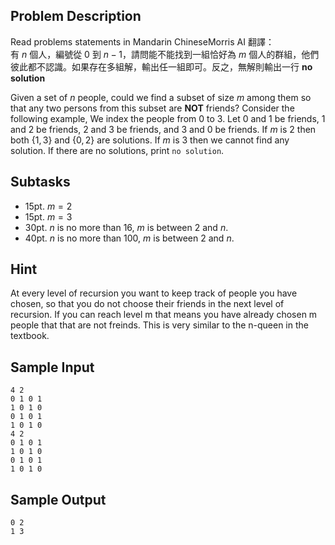 ## Problem Description ##

Read problems statements in <span class='tooltip'><span class='abbr'>Mandarin Chinese</span><span class='popup'>Morris AI 翻譯：<br/> 有 $n$ 個人，編號從 $0$ 到 $n-1$，請問能不能找到一組恰好為 $m$ 個人的群組，他們彼此都不認識。如果存在多組解，輸出任一組即可。反之，無解則輸出一行 **no solution**</span></a>

Given a set of $n$ people, could we find a subset of size $m$ among them so that any two persons from this subset are **NOT** friends? Consider the following example, We index the people from 0 to 3. Let 0 and 1 be friends, 1 and 2 be friends, 2 and 3 be friends, and 3 and 0 be friends. If $m$ is $2$ then both $\{1, 3\}$ and $\{0, 2\}$ are solutions. If $m$ is $3$ then we cannot find any solution.  If there are no solutions, print `no solution`.

## Subtasks ##

* 15pt. $m = 2$
* 15pt. $m = 3$
* 30pt. $n$ is no more than $16$, $m$ is between $2$ and $n$.
* 40pt. $n$ is no more than $100$, $m$ is between $2$ and $n$. 

## Hint ##

At every level of recursion you want to keep track of people you have chosen, so that you do not choose their friends in the next level of recursion. If you can reach level m that means you have already chosen m people that that are not freinds. This is very similar to the n-queen in the textbook.


## Sample Input ##

```
4 2
0 1 0 1
1 0 1 0
0 1 0 1
1 0 1 0
4 2
0 1 0 1
1 0 1 0
0 1 0 1
1 0 1 0
```

## Sample Output ##

```
0 2
1 3
```